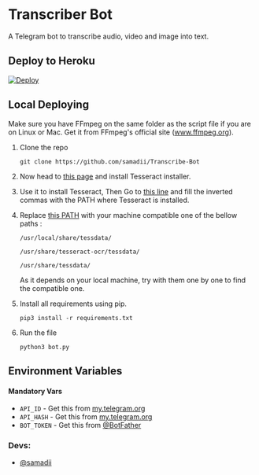 # Transcriber Bot
A Telegram bot to transcribe audio, video and image into text.

## Deploy to Heroku

[![Deploy](https://www.herokucdn.com/deploy/button.svg)](https://heroku.com/deploy?template=https://github.com/samadii/Transcribe-Bot)


## Local Deploying

Make sure you have FFmpeg on the same folder as the script file if you are on Linux or Mac.
Get it from FFmpeg's official site (www.ffmpeg.org).
  

1. Clone the repo
   ```
   git clone https://github.com/samadii/Transcribe-Bot
   ```
2. Now head to [this page](https://github.com/UB-Mannheim/tesseract/wiki) and install Tesseract installer. 
   
3. Use it to install Tesseract, Then Go to [this line](https://github.com/samadii/Transcribe-Bot/blob/main/bot.py#L11) and fill the inverted commas with the PATH where Tesseract is installed.

4. Replace [this PATH](https://github.com/samadii/Transcribe-Bot/blob/main/bot.py#L56) with your machine compatible one of the bellow paths :
   ```
   /usr/local/share/tessdata/
   ```
   ```
   /usr/share/tesseract-ocr/tessdata/
   ```
   ```
   /usr/share/tessdata/
   ```
   As it depends on your local machine, try with them one by one to find the compatible one.
   
5. Install all requirements using pip.
   ```
   pip3 install -r requirements.txt
   ```
6. Run the file
   ```
   python3 bot.py
   ```

## Environment Variables

#### Mandatory Vars

- `API_ID` - Get this from [my.telegram.org](https://my.telegram.org/auth)
- `API_HASH` - Get this from [my.telegram.org](https://my.telegram.org/auth)
- `BOT_TOKEN` - Get this from [@BotFather](https://t.me/BotFather)


### Devs: 
- [@samadii](https://github.com/samadii)

